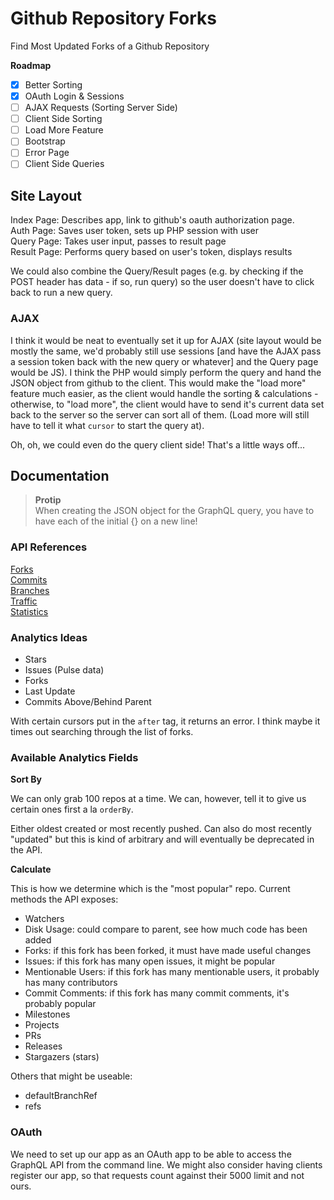 # Github Repository Forks

Find Most Updated Forks of a Github Repository

**Roadmap**  

- [x] Better Sorting
- [x] OAuth Login & Sessions
- [ ] AJAX Requests (Sorting Server Side)
- [ ] Client Side Sorting
- [ ] Load More Feature
- [ ] Bootstrap
- [ ] Error Page
- [ ] Client Side Queries

## Site Layout

Index Page: Describes app, link to github's oauth authorization page.  
Auth Page: Saves user token, sets up PHP session with user  
Query Page: Takes user input, passes to result page  
Result Page: Performs query based on user's token, displays results  

We could also combine the Query/Result pages (e.g. by checking if the POST header has data - if so, run query) so the user doesn't have to click back to run a new query.

### AJAX

I think it would be neat to eventually set it up for AJAX (site layout would be mostly the same, we'd probably still use sessions [and have the AJAX pass a session token back with the new query or whatever] and the Query page would be JS). I think the PHP would simply perform the query and hand the JSON object from github to the client. This would make the "load more" feature much easier, as the client would handle the sorting & calculations - otherwise, to "load more", the client would have to send it's current data set back to the server so the server can sort all of them. (Load more will still have to tell it what `cursor` to start the query at). 

Oh, oh, we could even do the query client side! That's a little ways off...


## Documentation

> **Protip**  
> When creating the JSON object for the GraphQL query, you have to have each of the initial {} on a new line!

### API References

[Forks](https://developer.github.com/v3/repos/forks/#forks)  
[Commits](https://developer.github.com/v3/repos/commits/#commits)  
[Branches](https://developer.github.com/v3/repos/branches/#get-branch)  
[Traffic](https://developer.github.com/v3/repos/traffic/)  
[Statistics](https://developer.github.com/v3/repos/statistics/)  

### Analytics Ideas

- Stars
- Issues (Pulse data)
- Forks
- Last Update
- Commits Above/Behind Parent

With certain cursors put in the `after` tag, it returns an error. I think maybe it times out searching through the list of forks.

### Available Analytics Fields

**Sort By**

We can only grab 100 repos at a time. We can, however, tell it to give us certain ones first a la `orderBy`. 

Either oldest created or most recently pushed. Can also do most recently "updated" but this is kind of arbitrary and will eventually be deprecated in the API.

**Calculate**

This is how we determine which is the "most popular" repo. Current methods the API exposes:

* Watchers
* Disk Usage: could compare to parent, see how much code has been added
* Forks: if this fork has been forked, it must have made useful changes
* Issues: if this fork has many open issues, it might be popular
* Mentionable Users: if this fork has many mentionable users, it probably has many contributors
* Commit Comments: if this fork has many commit comments, it's probably popular
* Milestones
* Projects
* PRs
* Releases
* Stargazers (stars)

Others that might be useable:

* defaultBranchRef
* refs

### OAuth

We need to set up our app as an OAuth app to be able to access the GraphQL API from the command line. We might also consider having clients register our app, so that requests count against their 5000 limit and not ours. 
